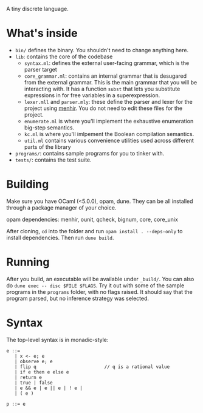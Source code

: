 A tiny discrete language.

# What's inside

* `bin/` defines the binary. You shouldn't need to change anything here.
* `lib`: contains the core of the codebase
  - `syntax.ml`: defines the external user-facing grammar, which is the parser target
  - `core_grammar.ml`: contains an internal grammar that is desugared from the external
    grammar. This is the main grammar that you will be interacting with. It has a function `subst` that lets you substitute expressions in for free variables in a superexpression. 
  - `lexer.mll` and `parser.mly`: these define the parser and lexer for the project using [menhir](https://dev.realworldocaml.org/parsing-with-ocamllex-and-menhir.html). You do 
  not need to edit these files for the project.
  - `enumerate.ml` is where you'll implement the exhaustive enumeration big-step semantics.
  - `kc.ml` is where you'll imlpement the Boolean compilation semantics.
  - `util.ml` contains various convenience utilities used across different parts of the library
* `programs/`: contains sample programs for you to tinker with.
* `tests/`: contains the test suite.

# Building

Make sure you have OCaml (<5.0.0), opam, dune. They can be all installed through a package manager of your choice. 

opam dependencies: menhir, ounit, qcheck, bignum, core, core_unix

After cloning, `cd` into the folder and run `opam install . --deps-only` to install dependencies. Then run `dune build`.

# Running

After you build, an executable will be available under `_build/`. You can also do `dune exec -- disc $FILE $FLAGS`.
Try it out with some of the sample programs in the `programs` folder, with no flags raised. It should say that the program parsed, but no inference strategy was selected. 

# **Syntax**

The top-level syntax is in monadic-style:

```
e ::=
   | x <- e; e
   | observe e; e
   | flip q                         // q is a rational value
   | if e then e else e
   | return e
   | true | false
   | e && e | e || e | ! e |
   | ( e )

p ::= e
```
